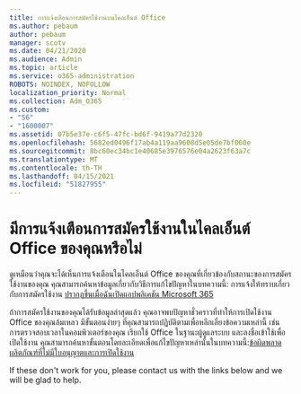 ```yaml
---
title: การแจ้งเตือนการสมัครใช้งานบนไคลเอ็นต์ Office
ms.author: pebaum
author: pebaum
manager: scotv
ms.date: 04/21/2020
ms.audience: Admin
ms.topic: article
ms.service: o365-administration
ROBOTS: NOINDEX, NOFOLLOW
localization_priority: Normal
ms.collection: Adm_O365
ms.custom:
- "56"
- "1600007"
ms.assetid: 07b5e37e-c6f5-47fc-bd6f-9419a77d2320
ms.openlocfilehash: 5682ed0496f17ab4a119aa9608d5e05de7bf060e
ms.sourcegitcommit: 8bc60ec34bc1e40685e3976576e04a2623f63a7c
ms.translationtype: MT
ms.contentlocale: th-TH
ms.lasthandoff: 04/15/2021
ms.locfileid: "51827955"
---
```

# <a name="subscription-notice-in-your-office-client"></a>มีการแจ้งเตือนการสมัครใช้งานในไคลเอ็นต์ Office ของคุณหรือไม่

ดูเหมือนว่าคุณจะได้เห็นการแจ้งเตือนในไคลเอ็นต์ Office ของคุณที่เกี่ยวข้องกับสถานะของการสมัครใช้งานของคุณ คุณสามารถค้นหาข้อมูลเกี่ยวกับวิธีการแก้ไขปัญหาในบทความนี้: การแจ้งให้ทราบเกี่ยวกับการสมัครใช้งาน [ปรากฏขึ้นเมื่อฉันเปิดแอปพลิเคชัน Microsoft 365](https://support.office.com/article/A-subscription-notice-appears-when-I-open-an-Office-365-application-4cabe32c-f594-4c0e-9191-3d3ade10cceb.aspx)
  
ถ้าการสมัครใช้งานของคุณได้รับข้อมูลล่าสุดแล้ว คุณอาจพบปัญหาชั่วคราวที่ทําให้การเปิดใช้งาน Office ของคุณล้มเหลว มีขั้นตอนง่ายๆ ที่คุณสามารถปฏิบัติตามเพื่อหลีกเลี่ยงข้อความเหล่านี้ เช่น การตรวจสอบเวลาในคอมพิวเตอร์ของคุณ เรียกใช้ Office ในฐานะผู้ดูแลระบบ และลงชื่อเข้าใช้เพื่อเปิดใช้งาน คุณสามารถค้นหาขั้นตอนโดยละเอียดเพื่อแก้ไขปัญหาเหล่านั้นในบทความนี้:[ข้อผิดพลาดผลิตภัณฑ์ที่ไม่มีใบอนุญาตและการเปิดใช้งาน](https://support.office.com/article/Unlicensed-Product-and-activation-errors-in-Office-0d23d3c0-c19c-4b2f-9845-5344fedc4380.aspx)
  
If these don't work for you, please contact us with the links below and we will be glad to help.
